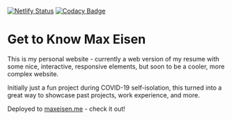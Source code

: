 [![Netlify Status](https://api.netlify.com/api/v1/badges/29ebb303-9e97-44b6-82da-f68a0dee3963/deploy-status)](https://app.netlify.com/sites/maxeisen/deploys)
[![Codacy Badge](https://api.codacy.com/project/badge/Grade/56f9e7f28c5e4b8eb0d6666d7b4cd6e2)](https://www.codacy.com/manual/maxeisen/maxeisen.github.io?utm_source=github.com&amp;utm_medium=referral&amp;utm_content=maxeisen/maxeisen.github.io&amp;utm_campaign=Badge_Grade)

# Get to Know Max Eisen
This is my personal website - currently a web version of my resume with some nice, interactive, responsive elements, but soon to be a cooler, more complex website.

Initially just a fun project during COVID-19 self-isolation, this turned into a great way to showcase past projects, work experience, and more.

Deployed to [maxeisen.me](https://maxeisen.me) - check it out!
